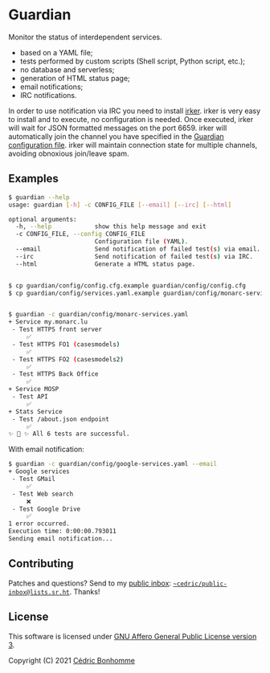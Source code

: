# Guardian

Monitor the status of interdependent services.

- based on a YAML file;
- tests performed by custom scripts (Shell script, Python script, etc.);
- no database and serverless;
- generation of HTML status page;
- email notifications;
- IRC notifications.


In order to use notification via IRC you need to install
[irker](http://www.catb.org/~esr/irker/). irker is very easy to install and
to execute, no configuration is needed. Once executed, irker will wait for JSON
formatted messages on the port 6659. irker will automatically join the channel
you have specified in the
[Guardian configuration file](guardian/config/conf.cfg-sample).
irker will maintain connection state for multiple channels, avoiding obnoxious
join/leave spam.


## Examples

```bash
$ guardian --help
usage: guardian [-h] -c CONFIG_FILE [--email] [--irc] [--html]

optional arguments:
  -h, --help            show this help message and exit
  -c CONFIG_FILE, --config CONFIG_FILE
                        Configuration file (YAML).
  --email               Send notification of failed test(s) via email.
  --irc                 Send notification of failed test(s) via IRC.
  --html                Generate a HTML status page.


$ cp guardian/config/config.cfg.example guardian/config/config.cfg
$ cp guardian/config/services.yaml.example guardian/config/monarc-services.yaml


$ guardian -c guardian/config/monarc-services.yaml
+ Service my.monarc.lu
 - Test HTTPS front server
     ✅
 - Test HTTPS FO1 (casesmodels)
     ✅
 - Test HTTPS FO2 (casesmodels2)
     ✅
 - Test HTTPS Back Office
     ✅
+ Service MOSP
 - Test API
     ✅
+ Stats Service
 - Test /about.json endpoint
     ✅
✨ 🌟 ✨ All 6 tests are successful.
```

With email notification:

```bash
$ guardian -c guardian/config/google-services.yaml --email
+ Google services
 - Test GMail
     ✅
 - Test Web search
     ❌
 - Test Google Drive
     ✅
1 error occurred.
Execution time: 0:00:00.793011
Sending email notification...
```


## Contributing

Patches and questions? Send to my [public
inbox](https://lists.sr.ht/~cedric/public-inbox):
[`~cedric/public-inbox@lists.sr.ht`](mailto:~cedric/public-inbox@lists.sr.ht).
Thanks!


## License

This software is licensed under
[GNU Affero General Public License version 3](https://www.gnu.org/licenses/agpl-3.0.html).

Copyright (C) 2021 [Cédric Bonhomme](https://www.cedricbonhomme.org)
